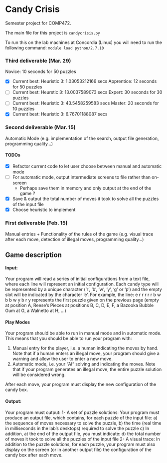 # Candy Crisis
Semester project for COMP472.

The main file for this project is `candycrisis.py`

To run this on the lab machines at Concordia (Linux) you will need to run the following command: `module load python/2.7.10`

### Third deliverable (Mar. 29)
Novice: 10 seconds for 50 puzzles
  - [x] Current best: Heuristic 3: 1.03053212166 secs 
Apprentice: 12 seconds for 50 puzzles
  - [ ] Current best: Heurstic 3: 13.0037589073 secs 
Expert: 30 seconds for 30 puzzles
  - [ ] Current best: Heuristic 3: 43.5458259583 secs
Master: 20 seconds for 10 puzzles
  - [x] Current best: Heuristic 3: 6.76701188087 secs 

### Second deliverable (Mar. 15)
Automatic Mode
(e.g. implementation of the search, output file generation, programming quality…) 

#### TODOs

- [x] Refactor current code to let user choose between manual and automatic mode 
- [ ] For automatic mode, output intermediate screens to file rather than on-screen 
  - Perhaps save them in memory and only output at the end of the game ? 
- [x] Save & output the total number of moves it took to solve all the puzzles of the input file 
- [x] Choose heuristic to implement

### First deliverable (Feb. 15)
Manual entries + Functionality of the rules of the game
(e.g. visual trace after each move, detection of illegal moves, programming quality…) 

## Game description 
#### Input:
Your program will read a series of initial configurations from a text file, where each line will represent an initial configuration. Each candy type will be represented by a unique character (‘r’, ‘b’, ‘w’, ‘y’, ‘g’ or ‘p’) and the empty slot will be indicated by the character ‘e’. For example, the line:
e r r r r r b w b b w y b r y represents the first puzzle given on the previous page
(empty at position A, Reese’s Pieces at positions B, C, D, E, F,
a Bazooka Bubble Gum at G, a Walnetto at H, ...)

#### Play Modes
Your program should be able to run in manual mode and in automatic mode. This means that you should be able to run your program with:
1. Manual entry for the player, i.e. a human indicating the moves by hand.
  Note that if a human enters an illegal move, your program should give a warning and allow the user to enter a new move.
2. Automatic mode, i.e. your “AI” solving and indicating the moves.
  Note that if your program generates an illegal move, the entire puzzle solution will be considered wrong.

After each move, your program must display the new configuration of the candy box.

#### Output:
Your program must output:
1- A set of puzzle solutions: Your program must produce an output file, which contains, for each puzzle of the input file:
a) the sequence of moves necessary to solve the puzzle,
b) the time (real time in milliseconds in the lab’s desktops) required to solve the puzzle
c) In addition, at the end of the output file, you must indicate:
d) the total number of moves it took to solve all the puzzles of the input file
2- A visual trace: In addition to the puzzle solutions, for each puzzle, your program must also display on the screen (or
in another output file) the configuration of the candy box after each move. 
